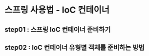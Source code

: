 # 스프링 사용법 - IoC 컨테이너
## step01 : 스프링 IoC 컨테이너 준비하기
## step02 : IoC 컨테이너 유형별 객체를 준비하는 방법


   
   
   
   
   
